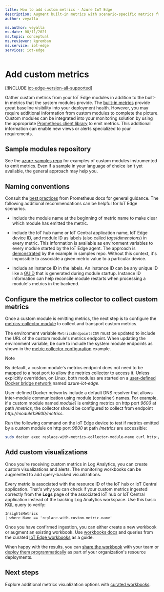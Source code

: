 ```yaml
---
title: How to add custom metrics - Azure IoT Edge
description: Augment built-in metrics with scenario-specific metrics from custom modules
author: veyalla

ms.author: veyalla
ms.date: 08/11/2021
ms.topic: conceptual
ms.reviewer: kgremban
ms.service: iot-edge 
services: iot-edge
---
```


# Add custom metrics

[!INCLUDE [iot-edge-version-all-supported](../../includes/iot-edge-version-all-supported.md)]

Gather custom metrics from your IoT Edge modules in addition to the built-in metrics that the system modules provide. The [built-in metrics](how-to-access-built-in-metrics.md) provide great baseline visibility into your deployment health. However, you may require additional information from custom modules to complete the picture. Custom modules can be integrated into your monitoring solution by using the appropriate [Prometheus client library](https://prometheus.io/docs/instrumenting/clientlibs/) to emit metrics. This additional information can enable new views or alerts specialized to your requirements.

## Sample modules repository

See the [azure-samples repo](https://github.com/Azure-Samples/iotedge-module-prom-custom-metrics) for examples of custom modules instrumented to emit metrics. Even if a sample in your language of choice isn't yet available, the general approach may help you.

## Naming conventions

Consult the [best practices](https://prometheus.io/docs/practices/naming/) from Prometheus docs for general guidance. The following additional recommendations can be helpful for IoT Edge scenarios.

* Include the module name at the beginning of metric name to make clear which module has emitted the metric.

* Include the IoT hub name or IoT Central application name, IoT Edge device ID, and module ID as labels (also called *tags*/*dimensions*) in every metric. This information is available as environment variables to every module started by the IoT Edge agent. The approach is [demonstrated](https://github.com/Azure-Samples/iotedge-module-prom-custom-metrics/blob/b6b8501adb484521b76e6f317fefee57128834a6/csharp/Program.cs#L49) by the example in samples repo. Without this context, it's impossible to associate a given metric value to a particular device.

* Include an instance ID in the labels. An instance ID can be any unique ID like a [GUID](https://en.wikipedia.org/wiki/Universally_unique_identifier) that is generated during module startup. Instance ID information can help reconcile module restarts when processing a module's metrics in the backend.

## Configure the metrics collector to collect custom metrics

Once a custom module is emitting metrics, the next step is to configure the [metrics-collector module](how-to-collect-and-transport-metrics.md#metrics-collector-module) to collect and transport custom metrics.

The environment variable `MetricsEndpointsCSV` must be updated to include the URL of the custom module's metrics endpoint. When updating the environment variable, be sure to include the system module endpoints as shown in the [metric collector configuration](how-to-collect-and-transport-metrics.md#metrics-collector-configuration) example.

>[!NOTE]
>By default, a custom module's metrics endpoint does not need to be mapped to a host port to allow the metrics collector to access it. Unless explicitly overridden, on Linux, both modules are started on a [user-defined Docker bridge network](https://docs.docker.com/network/bridge/#differences-between-user-defined-bridges-and-the-default-bridge) named *azure-iot-edge*.
>
>User-defined Docker networks include a default DNS resolver that allows inter-module communication using module (container) names. For example, if a custom module named *module1* is emitting metrics on http port *9600* at path */metrics*, the collector should be configured to collect from endpoint *http://module1:9600/metrics*.

Run the following command on the IoT Edge device to  test if metrics emitted by a custom module on http port *9600* at path */metrics* are accessible:

```bash
sudo docker exec replace-with-metrics-collector-module-name curl http://replace-with-custom-module-name:9600/metrics
```

## Add custom visualizations

Once you're receiving custom metrics in Log Analytics, you can create custom visualizations and alerts. The monitoring workbooks can be augmented to add query-backed visualizations.

Every metric is associated with the resource ID of the IoT hub or IoT Central application. That's why you can check if your custom metrics ingested correctly from the **Logs** page of the associated IoT hub or IoT Central application instead of the backing Log Analytics workspace. Use this basic KQL query to verify:

```KQL
InsightsMetrics
| where Name == 'replace-with-custom-metric-name'
```

Once you have confirmed ingestion, you can either create a new workbook or augment an existing workbook. Use [workbooks docs](../azure-monitor/visualize/workbooks-overview.md) and queries from the curated [IoT Edge workbooks](how-to-explore-curated-visualizations.md) as a guide.

When happy with the results, you can [share the workbook](../azure-monitor/visualize/workbooks-overview.md#access-control) with your team or [deploy them programmatically](../azure-monitor/visualize/workbooks-automate.md) as part of your organization's resource deployments.

## Next steps

Explore additional metrics visualization options with [curated workbooks](how-to-explore-curated-visualizations.md).
